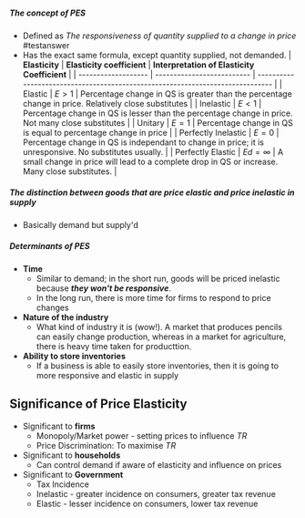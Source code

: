 ##### The concept of PES
- Defined as *The responsiveness of quantity supplied to a change in price* #testanswer 
- Has the exact same formula, except quantity supplied, not demanded.
| **Elasticity**      | **Elasticity coefficient** | **Interpretation of Elasticity Coefficient**                                   |
| ------------------- | -------------------------- | ------------------------------------------------------------------------------ |
| Elastic             | $E>1$                      | Percentage change in QS is greater than the percentage change in price. Relatively close substitutes         |
| Inelastic           | $E<1$                      | Percentage change in QS is lesser than the percentage change in price. Not many close substitutes          |
| Unitary             | $E=1$                      | Percentage change in QS is equal to percentage change in price                 |
| Perfectly Inelastic | $E=0$                      | Percentage change in QS is independant to change in price; it is unresponsive. No substitutes usually. |
| Perfectly Elastic   | $Ed=\infty$                | A small change in price will lead to a complete drop in QS or increase. Many close substitutes.                                                                              |

##### The distinction between goods that are price elastic and price inelastic in supply
- Basically demand but supply'd
##### Determinants of PES
- **Time**
	- Similar to demand; in the short run, goods will be priced inelastic because ***they won't be responsive***.
	- In the long run, there is more time for firms to respond to price changes
- **Nature of the industry**
	- What kind of industry it is (wow!). A market that produces pencils can easily change production, whereas in a market for agriculture, there is heavy time taken for producttion.
- **Ability to store inventories**
	- If a business is able to easily store inventories, then it is going to more responsive and elastic in supply

## Significance of Price Elasticity
- Significant to **firms**
	- Monopoly/Market power - setting prices to influence $TR$
	- Price Discrimination: To maximise $TR$
- Significant to **households**
	- Can control demand if aware of elasticity and influence on prices
- Significant to **Government**
	- Tax Incidence
	- Inelastic - greater incidence on consumers, greater tax revenue
	- Elastic - lesser incidence on consumers, lower tax revenue